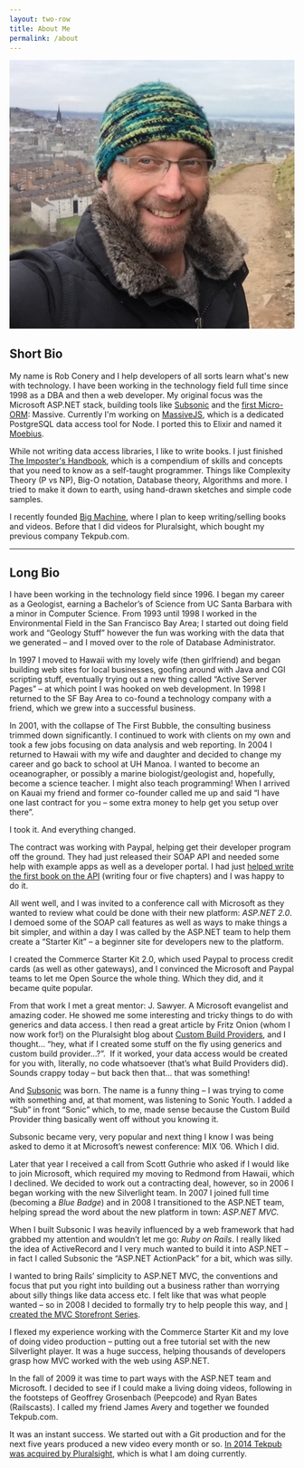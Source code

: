 ```yaml
---
layout: two-row
title: About Me
permalink: /about
---
```




<img src="/img/me.jpg" alt="Me" />

<h2>Short Bio</h2>

My name is Rob Conery and I help developers of all sorts learn what's new with technology. I have been working in the technology field full time since 1998 as a DBA and then a web developer. My original focus was the Microsoft ASP.NET stack, building tools like <a href="https://github.com/robconery/subsonic">Subsonic</a> and the <a href="https://github.com/robconery/massive">first Micro-ORM</a>: Massive. Currently I'm working on <a href="https://github.com/robconery/massive-js">MassiveJS</a>, which is a dedicated PostgreSQL data access tool for Node. I ported this to Elixir and named it <a href="https://github.com/robconery/moebius">Moebius</a>.

While not writing data access libraries, I like to write books. I just finished <a href="https://goo.gl/qiBpG3">The Imposter's Handbook</a>, which is a compendium of skills and concepts that you need to know as a self-taught programmer. Things like Complexity Theory (P vs NP), Big-O notation, Database theory, Algorithms and more. I tried to make it down to earth, using hand-drawn sketches and simple code samples.

I recently founded <a href="https://bigmachine.io">Big Machine</a>, where I plan to keep writing/selling books and videos. Before that I did videos for Pluralsight, which bought my previous company Tekpub.com.

<hr>

<h2>Long Bio</h2>

I have been working in the technology field since 1996. I began my career as a Geologist, earning a Bachelor&#8217;s of Science from UC Santa Barbara with a minor in Computer Science. From 1993 until 1998 I worked in the Environmental Field in the San Francisco Bay Area; I started out doing field work and &#8220;Geology Stuff&#8221; however the fun was working with the data that we generated &#8211; and I moved over to the role of Database Administrator.

In 1997 I moved to Hawaii with my lovely wife (then girlfriend) and began building web sites for local businesses, goofing around with Java and CGI scripting stuff, eventually trying out a new thing called &#8220;Active Server Pages&#8221; &#8211; at which point I was hooked on web development. In 1998 I returned to the SF Bay Area to co-found a technology company with a friend, which we grew into a successful business.

In 2001, with the collapse of The First Bubble, the consulting business trimmed down significantly. I continued to work with clients on my own and took a few jobs focusing on data analysis and web reporting. In 2004 I returned to Hawaii with my wife and daughter and decided to change my career and go back to school at UH Manoa. I wanted to become an oceanographer, or possibly a marine biologist/geologist and, hopefully, become a science teacher. I might also teach programming! When I arrived on Kauai my friend and former co-founder called me up and said &#8220;I have one last contract for you &#8211; some extra money to help get you setup over there&#8221;.

I took it. And everything changed.

The contract was working with Paypal, helping get their developer program off the ground. They had just released their SOAP API and needed some help with example apps as well as a developer portal. I had just <a href="http://www.amazon.com/PayPal-Hacks-Shannon-Sofield/dp/0596007515" target="_blank">helped write the first book on the API</a> (writing four or five chapters) and I was happy to do it.

All went well, and I was invited to a conference call with Microsoft as they wanted to review what could be done with their new platform: <em>ASP.NET 2.0</em>. I demoed some of the SOAP call features as well as ways to make things a bit simpler, and within a day I was called by the ASP.NET team to help them create a &#8220;Starter Kit&#8221; &#8211; a beginner site for developers new to the platform.

I created the Commerce Starter Kit 2.0, which used Paypal to process credit cards (as well as other gateways), and I convinced the Microsoft and Paypal teams to let me Open Source the whole thing. Which they did, and it became quite popular.

From that work I met a great mentor: J. Sawyer. A Microsoft evangelist and amazing coder. He showed me some interesting and tricky things to do with generics and data access. I then read a great article by Fritz Onion (whom I now work for!) on the Pluralsight blog about <a href="http://aspadvice.com/blogs/azamsharp/archive/2007/01/24/Using-Build-Providers-to-Dynamically-Create-Entity-Classes.aspx" target="_blank">Custom Build Providers</a>, and I thought&#8230; &#8220;hey, what if I created some stuff on the fly using generics and custom build provider&#8230;?&#8221;.  If it worked, your data access would be created for you with, literally, no code whatsoever (that&#8217;s what Build Providers did). Sounds crappy today &#8211; but back then that&#8230; that was something!

And <a href="https://github.com/subsonic" target="_blank">Subsonic</a> was born. The name is a funny thing &#8211; I was trying to come with something and, at that moment, was listening to Sonic Youth. I added a &#8220;Sub&#8221; in front &#8220;Sonic&#8221; which, to me, made sense because the Custom Build Provider thing basically went off without you knowing it.

Subsonic became very, very popular and next thing I know I was being asked to demo it at Microsoft&#8217;s newest conference: MIX &#8217;06. Which I did.

Later that year I received a call from Scott Guthrie who asked if I would like to join Microsoft, which required my moving to Redmond from Hawaii, which I declined. We decided to work out a contracting deal, however, so in 2006 I began working with the new Silverlight team. In 2007 I joined full time (becoming a <em>Blue Badge</em>) and in 2008 I transitioned to the ASP.NET team, helping spread the word about the new platform in town: <em>ASP.NET MVC.</em>

When I built Subsonic I was heavily influenced by a web framework that had grabbed my attention and wouldn&#8217;t let me go: <em>Ruby on Rails</em>. I really liked the idea of ActiveRecord and I very much wanted to build it into ASP.NET &#8211; in fact I called Subsonic the &#8220;ASP.NET ActionPack&#8221; for a bit, which was silly.

I wanted to bring Rails&#8217; simplicity to ASP.NET MVC, the conventions and focus that put you right into building out a business rather than worrying about silly things like data access etc. I felt like that was what people wanted &#8211; so in 2008 I decided to formally try to help people this way, and <a href="http://www.asp.net/mvc/videos/mvc-1/aspnet-mvc-storefront/aspnet-mvc-storefront-part-1-architectural-discussion-and-overview" target="_blank">I created the MVC Storefront Series</a>.

I flexed my experience working with the Commerce Starter Kit and my love of doing video production &#8211; putting out a free tutorial set with the new Silverlight player. It was a huge success, helping thousands of developers grasp how MVC worked with the web using ASP.NET.

In the fall of 2009 it was time to part ways with the ASP.NET team and Microsoft. I decided to see if I could make a living doing videos, following in the footsteps of Geoffrey Grosenbach (Peepcode) and Ryan Bates (Railscasts). I called my friend James Avery and together we founded Tekpub.com.

It was an instant success. We started out with a Git production and for the next five years produced a new video every month or so. <a href="http://blog.pluralsight.com/pluralsight-acquires-tekpub" target="_blank">In 2014 Tekpub was acquired by Pluralsight</a>, which is what I am doing currently.


